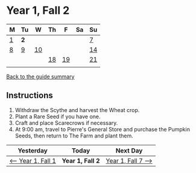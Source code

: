 # Year 1, Fall 2

| M                          | Tu                        | W                         | Th                        | F                         | Sa                        | Su                        |
| -------------------------- | ------------------------- | ------------------------- | ------------------------- |-------------------------- | ------------------------- | ------------------------- |
| [1](year-1-fall-1.md)      | **2**                     |                           |                           |                           |                           | [7](year-1-fall-7.md)     |
| [8](year-1-fall-8.md)      | [9](year-1-fall-9.md)     | [10](year-1-fall-10.md)   |                           |                           |                           | [14](year-1-fall-14.md)   |
|                            |                           |                           | [18](year-1-fall-18.md)   | [19](year-1-fall-19.md)   |                           | [21](year-1-fall-14.md)   |
|                            |                           |                           |                           |                           |                           |                           |

[Back to the guide summary](readme.md)

## Instructions

1. Withdraw the Scythe and harvest the Wheat crop.
2. Plant a Rare Seed if you have one.
3. Craft and place Scarecrows if necessary.
4. At 9:00 am, travel to Pierre's General Store and purchase the Pumpkin Seeds, then return to The Farm and plant them.

| Yesterday                                   | Today                 | Next Day                                    |
| ------------------------------------------- | --------------------- | ------------------------------------------- |
| [⟵ Year 1, Fall 1](year-1-fall-1.md)       | **Year 1, Fall 2**    | [Year 1, Fall 7 ⟶](year-1-fall-7.md)       |

